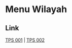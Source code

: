 # Menu Wilayah

## Link

[TPS 001](https://github.com/gigit-pemilu/pemilu-2024-71-sulawesi-utara/tree/main/pilpres/hitung-suara/sub/71-sulawesi-utara/sub/08-bolaang-mongondow-utara/sub/04-bolangitang-barat/sub/2009-tote/sub/001-tps)
 | 
[TPS 002](https://github.com/gigit-pemilu/pemilu-2024-71-sulawesi-utara/tree/main/pilpres/hitung-suara/sub/71-sulawesi-utara/sub/08-bolaang-mongondow-utara/sub/04-bolangitang-barat/sub/2009-tote/sub/002-tps)

